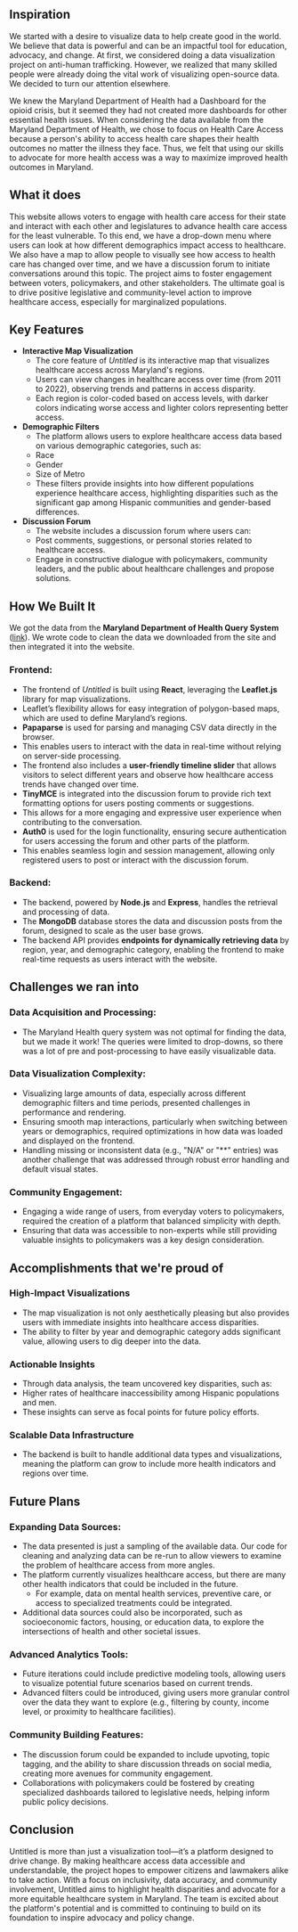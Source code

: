 ## Inspiration
We started with a desire to visualize data to help create good in the world. We believe that data is powerful and can be an impactful tool for education, advocacy, and change. At first, we considered doing a data visualization project on anti-human trafficking. However, we realized that many skilled people were already doing the vital work of visualizing open-source data. We decided to turn our attention elsewhere. 

We knew the Maryland Department of Health had a Dashboard for the opioid crisis, but it seemed they had not created more dashboards for other essential health issues. When considering the data available from the Maryland Department of Health, we chose to focus on Health Care Access because a person's ability to access health care shapes their health outcomes no matter the illness they face. Thus, we felt that using our skills to advocate for more health access was a way to maximize improved health outcomes in Maryland. 

## What it does
This website allows voters to engage with health care access for their state and interact with each other and legislatures to advance health care access for the least vulnerable. To this end, we have a drop-down menu where users can look at how different demographics impact access to healthcare. We also have a map to allow people to visually see how access to health care has changed over time, and we have a discussion forum to initiate conversations around this topic. The project aims to foster engagement between voters, policymakers, and other stakeholders. The ultimate goal is to drive positive legislative and community-level action to improve healthcare access, especially for marginalized populations.

## Key Features
- **Interactive Map Visualization**  
  - The core feature of *Untitled* is its interactive map that visualizes healthcare access across Maryland's regions.  
  - Users can view changes in healthcare access over time (from 2011 to 2022), observing trends and patterns in access disparity.
  - Each region is color-coded based on access levels, with darker colors indicating worse access and lighter colors representing better access.
- **Demographic Filters**  
  - The platform allows users to explore healthcare access data based on various demographic categories, such as:  
  - Race
  - Gender
  - Size of Metro
  - These filters provide insights into how different populations experience healthcare access, highlighting disparities such as the significant gap among Hispanic communities and gender-based differences.
- **Discussion Forum**  
  - The website includes a discussion forum where users can:  
  - Post comments, suggestions, or personal stories related to healthcare access.  
  - Engage in constructive dialogue with policymakers, community leaders, and the public about healthcare challenges and propose solutions.

## How We Built It

We got the data from the **Maryland Department of Health Query System** ([link](https://ibis.health.maryland.gov/ibisph-view/about/Welcome.html)). We wrote code to clean the data we downloaded from the site and then integrated it into the website.

### Frontend:
  - The frontend of *Untitled* is built using **React**, leveraging the **Leaflet.js** library for map visualizations.  
  - Leaflet’s flexibility allows for easy integration of polygon-based maps, which are used to define Maryland’s regions.
  - **Papaparse** is used for parsing and managing CSV data directly in the browser.  
  - This enables users to interact with the data in real-time without relying on server-side processing.
  - The frontend also includes a **user-friendly timeline slider** that allows visitors to select different years and observe how healthcare access trends have changed over time.
  - **TinyMCE** is integrated into the discussion forum to provide rich text formatting options for users posting comments or suggestions.  
  - This allows for a more engaging and expressive user experience when contributing to the conversation.
  - **Auth0** is used for the login functionality, ensuring secure authentication for users accessing the forum and other parts of the platform.  
  - This enables seamless login and session management, allowing only registered users to post or interact with the discussion forum.
### Backend:
  - The backend, powered by **Node.js** and **Express**, handles the retrieval and processing of data.
  - The **MongoDB** database stores the data and discussion posts from the forum, designed to scale as the user base grows.
  - The backend API provides **endpoints for dynamically retrieving data** by region, year, and demographic category, enabling the frontend to make real-time requests as users interact with the website.

## Challenges we ran into
### Data Acquisition and Processing:
  - The Maryland Health query system was not optimal for finding the data, but we made it work! The queries were limited to drop-downs, so there was a lot of pre and post-processing to have easily visualizable data. 

### Data Visualization Complexity:
  - Visualizing large amounts of data, especially across different demographic filters and time periods, presented challenges in performance and rendering.  
  - Ensuring smooth map interactions, particularly when switching between years or demographics, required optimizations in how data was loaded and displayed on the frontend.
  - Handling missing or inconsistent data (e.g., "N/A" or "**" entries) was another challenge that was addressed through robust error handling and default visual states.

### Community Engagement:
  - Engaging a wide range of users, from everyday voters to policymakers, required the creation of a platform that balanced simplicity with depth.  
  - Ensuring that data was accessible to non-experts while still providing valuable insights to policymakers was a key design consideration.

## Accomplishments that we're proud of
### High-Impact Visualizations
  - The map visualization is not only aesthetically pleasing but also provides users with immediate insights into healthcare access disparities.  
  - The ability to filter by year and demographic category adds significant value, allowing users to dig deeper into the data.
### Actionable Insights
  - Through data analysis, the team uncovered key disparities, such as:  
  - Higher rates of healthcare inaccessibility among Hispanic populations and men.  
  - These insights can serve as focal points for future policy efforts.
### Scalable Data Infrastructure
  - The backend is built to handle additional data types and visualizations, meaning the platform can grow to include more health indicators and regions over time.

## Future Plans
### Expanding Data Sources:
  - The data presented is just a sampling of the available data. Our code for cleaning and analyzing data can be re-run to allow viewers to examine the problem of healthcare access from more angles.
  - The platform currently visualizes healthcare access, but there are many other health indicators that could be included in the future.  
    - For example, data on mental health services, preventive care, or access to specialized treatments could be integrated.
  - Additional data sources could also be incorporated, such as socioeconomic factors, housing, or education data, to explore the intersections of health and other societal issues.

### Advanced Analytics Tools:
  - Future iterations could include predictive modeling tools, allowing users to visualize potential future scenarios based on current trends.
  - Advanced filters could be introduced, giving users more granular control over the data they want to explore (e.g., filtering by county, income level, or proximity to healthcare facilities).

### Community Building Features:
  - The discussion forum could be expanded to include upvoting, topic tagging, and the ability to share discussion threads on social media, creating more avenues for community engagement.
  - Collaborations with policymakers could be fostered by creating specialized dashboards tailored to legislative needs, helping inform public policy decisions.

## Conclusion
Untitled is more than just a visualization tool—it’s a platform designed to drive change. By making healthcare access data accessible and understandable, the project hopes to empower citizens and lawmakers alike to take action. With a focus on inclusivity, data accuracy, and community involvement, Untitled aims to highlight health disparities and advocate for a more equitable healthcare system in Maryland. The team is excited about the platform's potential and is committed to continuing to build on its foundation to inspire advocacy and policy change.
